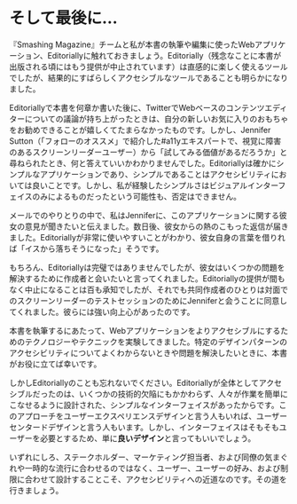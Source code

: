 # そして最後に…

『Smashing Magazine』チームと私が本書の執筆や編集に使ったWebアプリケーション、Editoriallyに触れておきましょう。Editorially（残念なことに本書が出版される頃にはもう提供が中止されています）は直感的に楽しく使えるツールでしたが、結果的にすばらしくアクセシブルなツールであることも明らかになりました。

Editoriallyで本書を何章か書いた後に、TwitterでWebベースのコンテンツエディターについての議論が持ち上がったときは、自分の新しいお気に入りのおもちゃをお勧めできることが嬉しくてたまらなかったものです。しかし、Jennifer Sutton（「フォローのオススメ」で紹介した#a11yエキスパートで、視覚に障害のあるスクリーンリーダーユーザー）から「試してみる価値があるだろうか」と尋ねられたとき、何と答えていいかわかりませんでした。Editoriallyは確かにシンプルなアプリケーションであり、シンプルであることはアクセシビリティにおいては良いことです。しかし、私が経験したシンプルさはビジュアルインターフェイスのみによるものだったという可能性も、否定はできません。

メールでのやりとりの中で、私はJenniferに、このアプリケーションに関する彼女の意見が聞きたいと伝えました。数日後、彼女からの熱のこもった返信が届きました。Editoriallyが非常に使いやすいことがわかり、彼女自身の言葉を借りれば「イスから落ちそうになった」そうです。

もちろん、Editoriallyは完璧ではありませんでしたが、彼女はいくつかの問題を解決するために作成者と会いたいと言ってくれました。Editoriallyの提供が間もなく中止になることは百も承知でしたが、それでも共同作成者のひとりは対面でのスクリーンリーダーのテストセッションのためにJenniferと会うことに同意してくれました。彼らには強い向上心があったのです。

本書を執筆するにあたって、Webアプリケーションをよりアクセシブルにするためのテクノロジーやテクニックを実験してきました。特定のデザインパターンのアクセシビリティについてよくわからないときや問題を解決したいときに、本書がお役に立てば幸いです。

しかしEditoriallyのことも忘れないでください。Editoriallyが全体としてアクセシブルだったのは、いくつかの技術的欠陥にもかかわらず、人々が作業を簡単にこなせるように設計された、シンプルなインターフェイスがあったからです。このアプローチをユーザーエクスペリエンスデザインと言う人もいれば、ユーザーセンタードデザインと言う人もいます。しかし、インターフェイスはそもそもユーザーを必要とするため、単に**良いデザイン**と言ってもいいでしょう。

いずれにしろ、ステークホルダー、マーケティング担当者、および同僚の気まぐれや一時的な流行に合わせるのではなく、ユーザー、ユーザーの好み、および制限に合わせて設計することこそ、アクセシビリティへの近道なのです。その道を行きましょう。
